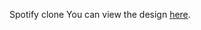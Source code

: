 Spotify clone
You can view the design [here](https://www.figma.com/design/cowYzwXdyqYD7cAsffBR5o/spotify?node-id=0-1&t=Gwgr26F9VEGqegLr-1).

